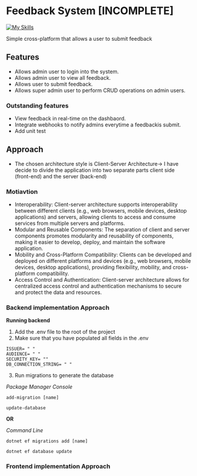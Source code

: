 # Feedback System [INCOMPLETE]

[![My Skills](https://skillicons.dev/icons?i=dotnet,cs,flutter,dart)](https://skillicons.dev)

Simple cross-platform that allows a user to submit feedback 

 ## Features
- Allows admin user to login into the system.
- Allows admin user to view all feedback.
- Allows user to submit feedback.
- Allows super admin user to perform CRUD operations on admin users.

### Outstanding features
- View feedback in real-time on the dashbaord.
- Integrate webhooks to notify admins everytime a feedbackis submit.
- Add unit test

## Approach
- The chosen architecture style is Client-Server Architecture-> I have decide to divide the application into two separate parts client side (front-end) and the server (back-end) 

### Motiavtion
- Interoperability: Client-server architecture supports interoperability between different clients (e.g., web browsers, mobile devices, desktop applications) and servers, allowing clients to access and consume services from multiple servers and platforms.
- Modular and Reusable Components: The separation of client and server components promotes modularity and reusability of components, making it easier to develop, deploy, and maintain the software application.
- Mobility and Cross-Platform Compatibility: Clients can be developed and deployed on different platforms and devices (e.g., web browsers, mobile devices, desktop applications), providing flexibility, mobility, and cross-platform compatibility.
- Access Control and Authentication: Client-server architecture allows for centralized access control and authentication mechanisms to secure and protect the data and resources.

### Backend implementation Approach

**Running backend** 

1. Add the .env file to the root of the project
2. Make sure that you have populated all fields in the .env 

```
ISSUER= " " 
AUDIENCE= " "
SECURITY_KEY= "" 
DB_CONNECTION_STRING= " "
```
3. Run migrations to generate the database
    
*Package Manager Console*

`add-migration [name]`

`update-database`

**OR**

*Command Line*

`dotnet ef migrations add [name]`

`dotnet ef database update`

### Frontend implementation Approach
